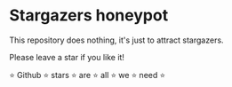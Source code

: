 # Stargazers honeypot

This repository does nothing, it's just to attract stargazers.

Please leave a star if you like it!


⭐ Github ⭐ stars ⭐ are ⭐ all ⭐ we ⭐ need ⭐
